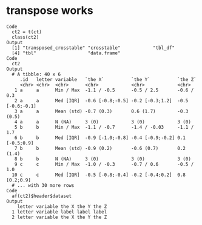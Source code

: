# transpose works

    Code
      ct2 = t(ct)
      class(ct2)
    Output
      [1] "transposed_crosstable" "crosstable"            "tbl_df"               
      [4] "tbl"                   "data.frame"           
    Code
      ct2
    Output
      # A tibble: 40 x 6
         .id   letter variable   `the X`          `the Y`          `the Z`         
         <chr> <chr>  <chr>      <chr>            <chr>            <chr>           
       1 a     a      Min / Max  -1.1 / -0.5      -0.5 / 2.5       -0.6 / 0.3      
       2 a     a      Med [IQR]  -0.6 [-0.8;-0.5] -0.2 [-0.3;1.2]  -0.5 [-0.6;-0.1]
       3 a     a      Mean (std) -0.7 (0.3)       0.6 (1.7)        -0.3 (0.5)      
       4 a     a      N (NA)     3 (0)            3 (0)            3 (0)           
       5 b     b      Min / Max  -1.1 / -0.7      -1.4 / -0.03     -1.1 / 1.7      
       6 b     b      Med [IQR]  -0.9 [-1.0;-0.8] -0.4 [-0.9;-0.2] 0.1 [-0.5;0.9]  
       7 b     b      Mean (std) -0.9 (0.2)       -0.6 (0.7)       0.2 (1.4)       
       8 b     b      N (NA)     3 (0)            3 (0)            3 (0)           
       9 c     c      Min / Max  -1.0 / -0.3      -0.7 / 0.6       -0.5 / 1.0      
      10 c     c      Med [IQR]  -0.5 [-0.8;-0.4] -0.2 [-0.4;0.2]  0.8 [0.2;0.9]   
      # ... with 30 more rows
    Code
      af(ct2)$header$dataset
    Output
        letter variable the X the Y the Z
      1 letter variable label label label
      2 letter variable the X the Y the Z

